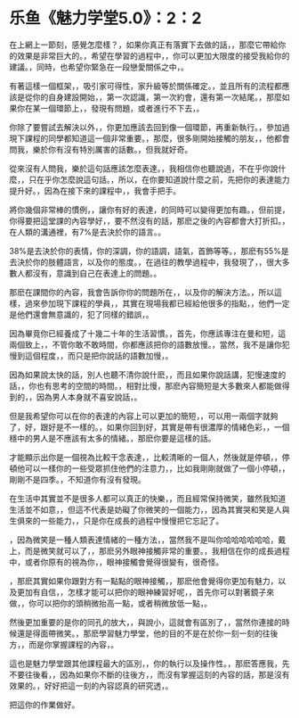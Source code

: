 # 乐鱼《魅力学堂5.0》：2：2

在上網上一節刻，感覺怎麼樣？，如果你真正有落實下去做的話，，那麼它帶給你的效果是非常巨大的。，希望在學習的過程中，，你可以更加大限度的接受我給你的建議。，同時，也希望你緊急在一段戀愛關係之中，。

有著這樣一個框架，，吸引家可得性，家升級等於關係確定。，並且所有的流程都應該是從你的自身建設開始，，第一次認識，第一次約會，還有第一次結尾。，那麼如果你在某一個環節上，，發現有問題，或者進行不下去，。

你除了要嘗試去解決以外，，你更加應該去回到像一個環節，再重新執行。，參加過現下課程的同學都知道這一個非常重要。，那麼，很多剛開始接觸的朋友，，他都會問我，樂於你有沒有特別厲害的話數。，但我就好奇。

從來沒有人問我，樂於這句話應該怎麼表達。，我相信你也聽說過，不在乎你說什麼，，只在乎你怎麼說這句話。，所以，在你要知道說什麼之前，先把你的表達能力提升好。，因為在接下來的課程中，，我會手把手。

將你幾個非常棒的慣例，，讓你有好的表達，的同時可以變得更加有趣。，但前提，你得要把這堂課的內容學好，，要不然沒有的話，那麽之後的內容都會大打折扣。，在人類的溝通裡，有7%是去決於你的語言。。

38%是去決於你的表情，你的深調，你的語調，語氣，首飾等等。，那麽有55%是去決於你的肢體語言，以及你的態度。，在過往的教學過程中，我發現了，，很大多數人都沒有，意識到自己在表達上的問題。。

那麽在課間你的內容，我會告訴你你的問題所在，，以及你的解決方法。，所以這樣，過來參加現下課程的學員，，其實在現場我都已經給他很多的指點，，他們一定是他們還會無意識的，犯了同樣的錯誤，。

因為畢竟你已經養成了十幾二十年的生活習慣。，首先，你應該專注在曼和短，這兩個致上，，不管你敢不敢時間，你都應該把你的語數放慢。，當然，我不是讓你犯慢到這個程度，，而只是把你說話的語數加慢，。

因為如果說太快的話，別人也聽不清你說什麽，，而且如果你說話講，犯慢速度的話，，你也有思考的空間的時間。，相對比慢，那麽內容簡短是大多數來人都能做得到的，，因為男人本身就不喜安說話，。

但是我希望你可以在你的表達的內容上可以更加的簡短，，可以用一兩個字就夠了，好，跟好是不一樣的。，如果你回到好，其實是帶有很濃厚的情緒色彩，，一個穩中的男人是不應該有太多的情緒。，那麽你要是這樣的話。

才能顯示出你是一個視為比較干念表達，，比較清晰的一個人，然後就是停頓，，停頓他可以一樣你的一些受眾抓住他們的注意力，，比如我剛剛就做了一個小停頓，，剛剛不是四季。，不知道你有沒有發現。

在生活中其實並不是很多人都可以真正的快樂，，而且經常保持微笑，雖然我知道生活並不如意，，但這不代表是妨礙了你微笑的一個能力，，因為其實哭和笑是人與生俱來的一些能力，，只是你在成長的過程中慢慢把它忘記了。

，因為微笑是一種人類表達情緒的一種方法，，當然我不是叫你哈哈哈哈哈哈，戴上，而是微笑就可以了，，那麽另外眼神接觸非常的重要。，我相信在你的成長過程中，或者你原有的視為你，，眼神接觸會覺得很變有，很奇怪。

，那麽其實如果你跟對方有一點點的眼神接觸，，那麽他會覺得你更加有魅力，以及更加有自信，，怎樣才能可以把你的眼神練習好呢，，首先你可以對著鏡子來做，，你可以把你的頭稍微抬高一點，或者稍微放低一點，。

然後更加重要的是你的同孔的放大，，與說小，這就會有區別了，，當然你連接的時候還是得面帶微笑。，那麽學習魅力學堂，他的目的不是在於你一刻一刻的往後方，，而是你掌握課程的內容，。

這也是魅力學堂跟其他課程最大的區別，，你的執行以及操作性。，那麽答應我，先不要往後看，，因為如果你不斷的往後方，，而沒有掌握這刻的內容的話，那是沒有效果的。，好好把這一刻的內容認真的研究透，。

把這你的作業做好。